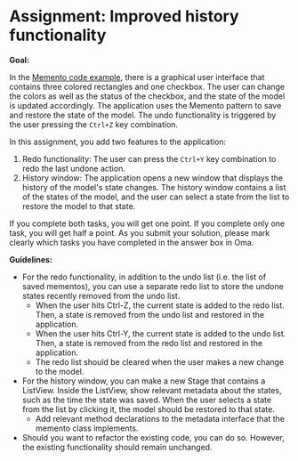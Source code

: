 # Assignment: Improved history functionality

**Goal:**

In the [Memento code example](../examples/memento.md), there is a graphical user interface that contains three colored rectangles and one checkbox. The user can change the colors as well as the status of the checkbox, and the state of the model is updated accordingly. The application uses the Memento pattern to save and restore the state of the model. The undo functionality is triggered by the user pressing the `Ctrl+Z` key combination.

In this assignment, you add two features to the application:

1. Redo functionality: The user can press the `Ctrl+Y` key combination to redo the last undone action.
2. History window: The application opens a new window that displays the history of the model's state changes. The history window contains a list of the states of the model, and the user can select a state from the list to restore the model to that state.

If you complete both tasks, you will get one point. If you complete only one task, you will get half a point. As you submit your solution, please mark clearly which tasks you have completed in the answer box in Oma.

**Guidelines:**

- For the redo functionality, in addition to the undo list (i.e. the list of saved mementos), you can use a separate redo list to store the undone states recently removed from the undo list.
    - When the user hits Ctrl-Z, the current state is added to the redo list. Then, a state is removed from the undo list and restored in the application.
    - When the user hits Ctrl-Y, the current state is added to the undo list. Then, a state is removed from the redo list and restored in the application.
    - The redo list should be cleared when the user makes a new change to the model.
- For the history window, you can make a new Stage that contains a ListView. Inside the ListView, show relevant metadata about the states, such as the time the state was saved. When the user selects a state from the list by clicking it, the model should be restored to that state.
   - Add relevant method declarations to the metadata interface that the memento class implements.
- Should you want to refactor the existing code, you can do so. However, the existing functionality should remain unchanged.

